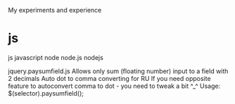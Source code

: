 My experiments and experience

# js
js javascript node node.js nodejs

jquery.paysumfield.js
Allows only sum (floating number) input to a field with 2 decimals
Auto dot to comma converting for RU
If you need opposite feature to autoconvert comma to dot - you need to tweak a bit ^_^
Usage: $(selector).paysumfield();
